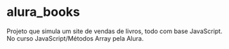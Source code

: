 # alura_books
Projeto  que simula um site de vendas de livros, todo com base JavaScript. No curso  JavaScript/Métodos Array pela Alura.
